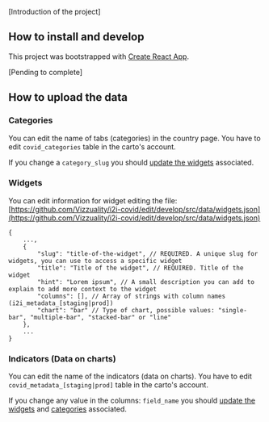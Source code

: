 [Introduction of the project]

## How to install and develop

This project was bootstrapped with [Create React App](https://github.com/facebook/create-react-app).

[Pending to complete]

## How to upload the data

### Categories

You can edit the name of tabs (categories) in the country page. You have to edit `covid_categories` table in the carto's account.

If you change a `category_slug` you should [update the widgets](#widgets) associated.

### Widgets

You can edit information for widget editing the file:
[https://github.com/Vizzuality/i2i-covid/edit/develop/src/data/widgets.json](https://github.com/Vizzuality/i2i-covid/edit/develop/src/data/widgets.json)

```
{
	...,
	{
		"slug": "title-of-the-widget", // REQUIRED. A unique slug for widgets, you can use to access a specific widget
		"title": "Title of the widget", // REQUIRED. Title of the widget
		"hint": "Lorem ipsum", // A small description you can add to explain to add more context to the widget
		"columns": [], // Array of strings with column names (i2i_metadata_[staging|prod])
		"chart": "bar" // Type of chart, possible values: "single-bar", "multiple-bar", "stacked-bar" or "line"
	},
	...
}
```

### Indicators (Data on charts)

You can edit the name of the indicators (data on charts). You have to edit `covid_metadata_[staging|prod]` table in the carto's account.

If you change any value in the columns: `field_name` you should [update the widgets](#widgets) and [categories](#categories) associated.
